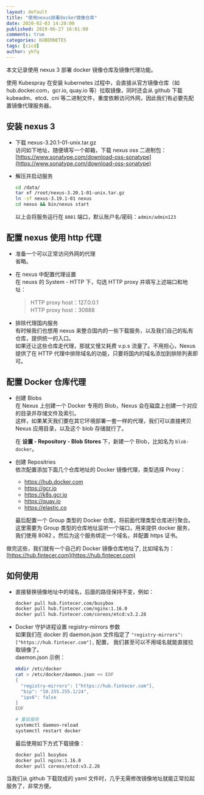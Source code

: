 ```yaml
---
layout: default
title: "使用nexus部署docker镜像仓库"
date: 2020-02-03 14:20:00
published: 2019-06-27 16:01:00
comments: true
categories: KUBERNETES
tags: [cicd]
author: ykfq
---
```


<p>
本文记录使用 nexus 3 部署 docker 镜像仓库及镜像代理功能。

使用 Kubespray 在安装 kubernetes 过程中，会直接从官方镜像仓库（如 hub.docker.com，gcr.io, quay.io 等）拉取镜像，同时还会从 github 下载 kubeadm、etcd、cni 等二进制文件，重度依赖访问外网，因此我们有必要先配置镜像代理服务器。
</p>


<!--more-->


## 安装 nexus 3
- 下载 nexus-3.20.1-01-unix.tar.gz   
  访问如下地址，随便填写一个邮箱，下载 nexus oss 二进制包：  
  [https://www.sonatype.com/download-oss-sonatype](https://www.sonatype.com/download-oss-sonatype)


- 解压并启动服务
  ```bash
  cd /data/
  tar xf /root/nexus-3.20.1-01-unix.tar.gz
  ln -sf nexus-3.19.1-01 nexus
  cd nexus && bin/nexus start
  ```
  以上会将服务运行在 `8081` 端口，默认账户名/密码：`admin/admin123`


## 配置 nexus 使用 http 代理

- 准备一个可以正常访问外网的代理  
  省略。

- 在 nexus 中配置代理设置  
  在 neuxs 的 System - HTTP 下，勾选 HTTP proxy 并填写上述端口和地址：  
  > HTTP proxy host：127.0.0.1  
  > HTTP proxy host：30888  

- 排除代理国内服务  
  有时候我们也想用 nexus 来整合国内的一些下载服务，以及我们自己的私有仓库，提供统一的入口。  
  如果还让这些仓库走代理，那就又慢又耗费 v.p.s 流量了。不用担心，Nexus 提供了在 HTTP 代理中排除域名的功能，只要将国内的域名添加到排除列表即可。



## 配置 Docker 仓库代理

- 创建 Blobs  
  在 Nexus 上创建一个 Docker 专用的 Blob，Nexus 会在磁盘上创建一个对应的目录并存储文件及索引。  
  这样，如果某天我们要在其它环境部署一套一样的代理，我们可以直接拷贝 Nexus 应用目录，以及这个 blob 存储就行了。  

  在 **设置 - Repository - Blob Stores** 下，新建一个 Blob，比如名为 `blob-docker`。

- 创建 Repositries  
  依次配置添加下面几个仓库地址的 Docker 镜像代理，类型选择 Proxy：

  * https://hub.docker.com
  * https://gcr.io
  * https://k8s.gcr.io
  * https://quay.io
  * https://elastic.co

  最后配置一个 Group 类型的 Docker 仓库，将前面代理类型仓库进行聚合。  
  这里需要为 Group 类型的仓库地址监听一个端口，用来提供 docker 服务，我们使用 8082 。然后为这个服务绑定一个域名，并配置 https 证书。

做完这些，我们就有一个自己的 Docker 镜像仓库地址了, 比如域名为：  
[https://hub.fintecer.com](https://hub.fintecer.com)



## 如何使用  

- 直接替换镜像地址中的域名，后面的路径保持不变，例如：  
  ```bash
  docker pull hub.fintecer.com/busybox
  docker pull hub.fintecer.com/nginx:1.16.0
  docker pull hub.fintecer.com/coreos/etcd:v3.2.26
  ```

- Docker 守护进程设置 registry-mirrors 参数  
  如果我们在 docker 的 daemon.json 文件指定了 `"registry-mirrors": ["https://hub.fintecer.com"],` 配置， 我们甚至可以不用域名就能直接拉取镜像了。  
  daemon.json 示例：  
  ```bash
  mkdir /etc/docker  
  cat > /etc/docker/daemon.json << EOF
  {
    "registry-mirrors": ["https://hub.fintecer.com"],
    "bip": "10.255.255.1/24",
    "ipv6": false
  }
  EOF

  # 重启服务
  systemctl daemon-reload
  systemctl restart docker
  ```

  最后使用如下方式下载镜像：  
  ```bash
  docker pull busybox
  docker pull nginx:1.16.0
  docker pull coreos/etcd:v3.2.26
  ```

当我们从 github 下载现成的 yaml 文件时，几乎无需修改镜像地址就能正常拉起服务了，非常方便。